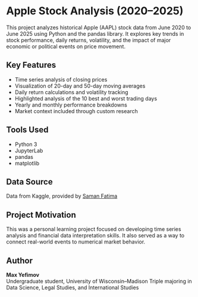 # Apple Stock Analysis (2020–2025)

This project analyzes historical Apple (AAPL) stock data from June 2020 to June 2025 using Python and the pandas library. It explores key trends in stock performance, daily returns, volatility, and the impact of major economic or political events on price movement.

## Key Features

- Time series analysis of closing prices
- Visualization of 20-day and 50-day moving averages
- Daily return calculations and volatility tracking
- Highlighted analysis of the 10 best and worst trading days
- Yearly and monthly performance breakdowns
- Market context included through custom research

## Tools Used

- Python 3
- JupyterLab
- pandas
- matplotlib

## Data Source

Data from Kaggle, provided by [Saman Fatima](https://www.kaggle.com/datasets/samanfatima7/2020-2025-apple-stock-dataset)

## Project Motivation

This was a personal learning project focused on developing time series analysis and financial data interpretation skills. It also served as a way to connect real-world events to numerical market behavior.

## Author

**Max Yefimov**  
Undergraduate student, University of Wisconsin–Madison
Triple majoring in Data Science, Legal Studies, and International Studies
